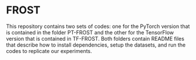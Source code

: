 # FROST


This repository contains two sets of codes: one for the PyTorch version that is contained in the folder PT-FROST and the other for the TensorFlow version that is contained in TF-FROST. Both folders contain README files that describe how to install dependencies, setup the datasets, and run the codes to replicate our experiments.

